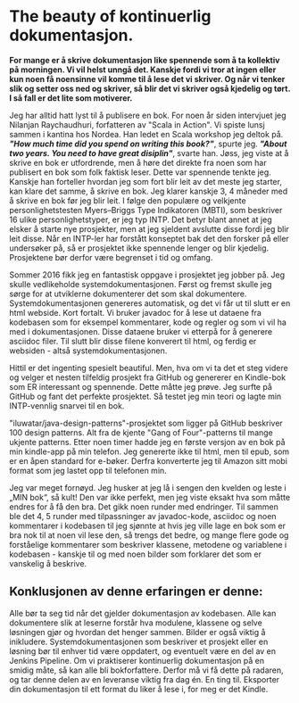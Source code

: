 ﻿# The beauty of kontinuerlig dokumentasjon.
**For mange er å skrive dokumentasjon like spennende som å ta kollektiv på morningen. Vi vil helst unngå det. Kanskje fordi vi tror at ingen eller kun noen få noensinne vil komme til å lese det vi skriver. Og når vi tenker slik og setter oss ned og skriver, så blir det vi skriver også kjedelig og tørt. I så fall er det lite som motiverer.**

Jeg har alltid hatt lyst til å publisere en bok. For noen år siden intervjuet jeg Nilanjan Raychaudhuri, forfatteren av "Scala in Action". Vi spiste lunsj sammen i kantina hos Nordea. Han ledet en Scala workshop jeg deltok på. ***"How much time did you spend on writing this book?"***, spurte jeg. ***"About two years. You need to have great disiplin"***, svarte han. Jøss, jeg viste at å skrive en bok er utfordrende, men å høre det direkte fra noen som har publisert en bok som folk faktisk leser. Dette var spennende tenkte jeg. Kanskje han forteller hvordan jeg som fort blir leit av det meste jeg starter, kan klare det samme, å skrive en bok. Jeg klarer kanskje 3, 4 måneder med å skrive en bok før jeg blir leit. I følge den populære og velkjente personlighetstesten Myers–Briggs Type Indikatoren (MBTI), som beskriver 16 ulike personlighetstyper, er jeg typ INTP. Det betyr blant annet at jeg elsker å starte nye prosjekter, men at jeg sjeldent avslutte disse fordi jeg blir leit disse. Når en INTP-ler har forstått konseptet bak det den forsker på eller undersøker på, så er prosjektet ikke spennende lenger og blir kjedelig. Prosjektene bør derfor være begrenset i tid og omfang.

Sommer 2016 fikk jeg en fantastisk oppgave i prosjektet jeg jobber på. Jeg skulle vedlikeholde systemdokumentasjonen. Først og fremst skulle jeg sørge for at utviklerne dokumenterer det som skal dokumentere. Systemdokumentasjonen genereres automatisk, og det vi får ut til slutt er en html webside. Kort fortalt. Vi bruker javadoc for å lese ut dataene fra kodebasen som for eksempel kommentarer, kode og regler og som vi vil ha med i dokumentasjonen. Disse dataene bruker vi etterpå for å generere asciidoc filer. Til slutt blir disse filene konverert til html, og ferdig er websiden - altså systemdokumentasjonen.

Hittil er det ingenting spesielt beautiful. Men, hva om vi ta det et steg videre og velger et nesten tilfeldig prosjekt fra GitHub og genererer en Kindle-bok som ER interessant og spennende. Dette måtte jeg prøve. Jeg surfte på GitHub og fant det perfekte prosjektet. Så testet jeg min teori og lagte min INTP-vennlig snarvei til en bok. 

"iluwatar/java-design-patterns"-prosjektet som ligger på GitHub beskriver 100 design patterns. Alt fra de kjente "Gang of Four"-patterns til mange ukjente patterns. Etter noen timer hadde jeg en første versjon av en bok på min kindle-app på min telefon. Jeg genererte ikke til html, men til epub, som er en åpen standard for e-bøker. Derfra konverterte jeg til Amazon sitt mobi format som jeg lastet opp til telefonen min. 

Jeg var meget fornøyd. Jeg husker at jeg lå i sengen den kvelden og leste i „MIN bok“, så kult! Den var ikke perfekt, men jeg viste eksakt hva som måtte endres for å få den bra. Det gikk noen runder med endringer. Til sammen ble det 4, 5 runder med tilpassninger av javadoc-kode, asciidoc og noen kommentarer i kodebasen til jeg sjønnte at hvis jeg ville lage en bok som er bra nok til at noen vil lese den, så trengs det bedre, og mange flere gode og forståelige kommentarer som beskriver klassene, metodene og variablene i kodebasen - kanskje til og med noen bilder som forklarer det som er vanskelig å beskrive.

## Konklusjonen av denne erfaringen er denne:
Alle bør ta seg tid når det gjelder dokumentasjon av kodebasen. Alle kan dokumentere slik at leserne forstår hva modulene, klassene og selve løsningen gjør og hvordan det henger sammen. Bilder er også viktig å inikludere. Systemdokumentasjonen som beskriver et prosjekt eller en løsning bør til enhver tid være oppdatert, og eventuelt være en del av en Jenkins Pipeline. Om vi praktiserer kontinuerlig dokumentasjon på en smidig måte, så kan alle bli bokforfattere. Derfor må vi få dette på radaren, og tar denne delen av en leveranse viktig fra dag én. En ting til. Eksporter din dokumentasjon til ett format du liker å lese i, for meg er det Kindle.
